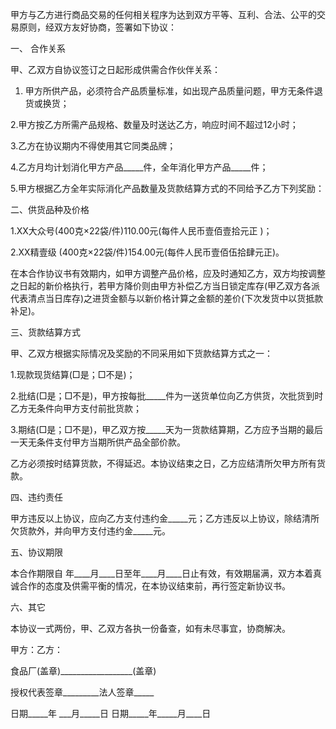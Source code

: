 
 


甲方与乙方进行商品交易的任何相关程序为达到双方平等、互利、合法、公平的交易原则，经双方友好协商，签署如下协议：


一、 合作关系


甲、乙双方自协议签订之日起形成供需合作伙伴关系：


1. 甲方所供产品，必须符合产品质量标准，如出现产品质量问题，甲方无条件退货或换货；


2.甲方按乙方所需产品规格、数量及时送达乙方，响应时间不超过12小时；


3.乙方在协议期内不得使用其它同类品牌；


4.乙方月均计划消化甲方产品_____件，全年消化甲方产品_____件；


5.甲方根据乙方全年实际消化产品数量及货款结算方式的不同给予乙方下列奖励：


二、供货品种及价格


1.XX大众号(400克×22袋/件)110.00元(每件人民币壹佰壹拾元正 )；


2.XX精壹级 (400克×22袋/件)154.00元(每件人民币壹佰伍拾肆元正)。


在本合作协议书有效期内，如甲方调整产品价格，应及时通知乙方，双方均按调整之日起的新价格执行，若甲方降价则由甲方补偿乙方当日锁定库存(甲乙双方各派代表清点当日库存)之进货金额与以新价格计算之金额的差价(下次发货中以货抵款补足)。


三、货款结算方式


甲、乙双方根据实际情况及奖励的不同采用如下货款结算方式之一：


1.现款现货结算(□是；□不是)；


2.批结(□是；□不是)，甲方按每批_____件为一送货单位向乙方供货，次批货到时乙方无条件向甲方支付前批货款；


3.期结(□是；□不是)，甲乙双方按_____天为一货款结算期，乙方应予当期的最后一天无条件支付甲方当期所供产品全部价款。


乙方必须按时结算货款，不得延迟。本协议结束之日，乙方应结清所欠甲方所有货款。


四、违约责任


甲方违反以上协议，应向乙方支付违约金_____元；乙方违反以上协议，除结清所欠货款外，并向甲方支付违约金_____元。


五、协议期限


本合作期限自 年____月____日至年____月____日止有效，有效期届满，双方本着真诚合作的态度及供需平衡的情况，在本协议结束前，再行签定新协议书。


六、其它


本协议一式两份，甲、乙双方各执一份备查，如有未尽事宜，协商解决。


甲方：乙方：


食品厂(盖章)__________________(盖章)


授权代表签章_________法人签章_____


日期_____年 ___月_____日 日期_____年_____月____日
 


 

 
 
 
 
 
  


  
 

  


  


  
 
 
 
 

